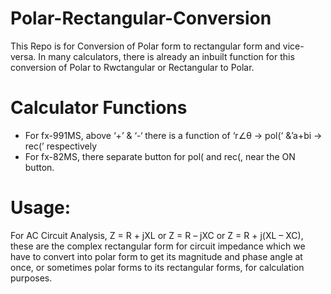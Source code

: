 # Polar-Rectangular-Conversion

This Repo is for Conversion of Polar form to rectangular form and vice-versa.
In many calculators, there is already an inbuilt function for this conversion of Polar to Rwctangular or Rectangular to Polar.

# Calculator Functions

- For fx-991MS, above ‘+’ & ‘-‘ there is a function of ‘r∠θ -> pol(‘ &’a+bi -> rec(’ respectively
- For fx-82MS, there separate button for pol( and  rec(, near the ON button.

# Usage:

For AC Circuit Analysis, Z = R + jXL or Z = R – jXC or Z = R + j(XL – XC), these are the complex rectangular form for circuit impedance which we have to convert into polar form to get its magnitude and phase angle at once, or sometimes polar forms to its rectangular forms, for calculation purposes. 
